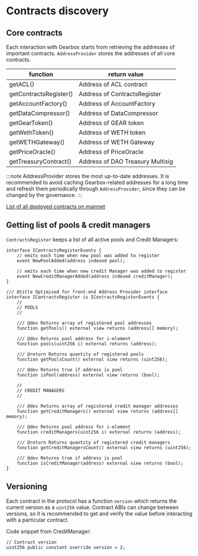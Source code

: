 # Contracts discovery 

## Core contracts
Each interaction with Gearbox starts from retrieving the addresses of important contracts. `AddressProvider` stores the addresses of all core contracts.

| function                | return value                     | 
| ----------------------- | -------------------------------- |
| getACL()                | Address of ACL contract          |
| getContractsRegister()  | Address of ContractsRegister     |
| getAccountFactory()     | Address of AccountFactory        |
| getDataCompressor()     | Address of DataCompressor        |
| getGearToken()          | Address of GEAR token            |
| getWethToken()          | Address of WETH token            |
| getWETHGateway()        | Address of WETH Gateway          |
| getPriceOracle()        | Address of PriceOracle           |
| getTreasuryContract()   | Address of DAO Treasury Multisig |

   
:::note
AddressProvider stores the most up-to-date addresses. It is recommended to avoid caching Gearbox-related addresses for a long time and refresh them periodically through `AddressProvider`, since they can be changed by the governance.
:::

[List of all deployed contracts on mainnet](/docs/documentation/deployments/deployed-contracts)


## Getting list of pools & credit managers
`ContractsRegister` keeps a list of all active pools and Credit Managers:

```solidity
interface IContractsRegisterEvents {
    // emits each time when new pool was added to register
    event NewPoolAdded(address indexed pool);

    // emits each time when new credit Manager was added to register
    event NewCreditManagerAdded(address indexed creditManager);
}

/// @title Optimised for front-end Address Provider interface
interface IContractsRegister is IContractsRegisterEvents {
    //
    // POOLS
    //

    /// @dev Returns array of registered pool addresses
    function getPools() external view returns (address[] memory);

    /// @dev Returns pool address for i-element
    function pools(uint256 i) external returns (address);

    /// @return Returns quantity of registered pools
    function getPoolsCount() external view returns (uint256);

    /// @dev Returns true if address is pool
    function isPool(address) external view returns (bool);

    //
    // CREDIT MANAGERS
    //

    /// @dev Returns array of registered credit manager addresses
    function getCreditManagers() external view returns (address[] memory);

    /// @dev Returns pool address for i-element
    function creditManagers(uint256 i) external returns (address);

    /// @return Returns quantity of registered credit managers
    function getCreditManagersCount() external view returns (uint256);

    /// @dev Returns true if address is pool
    function isCreditManager(address) external view returns (bool);
}
```

## Versioning
Each contract in the protocol has a function `version` which returns the current version as a `uint256` value. Contract ABIs can change between versions, so it is recommended to get and verify the value before interacting with a particular contract.

Code snippet from CreditManager:
```solidity
// Contract version
uint256 public constant override version = 2;
```